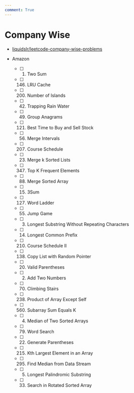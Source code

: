 ```yaml
---
comment: True
---
```


# Company Wise

-   [liquidslr/leetcode-company-wise-problems](https://github.com/liquidslr/leetcode-company-wise-problems)

-   Amazon

    -   [ ] 1. Two Sum
    -   [ ] 146. LRU Cache
    -   [ ] 200. Number of Islands
    -   [ ] 42. Trapping Rain Water
    -   [ ] 49. Group Anagrams
    -   [ ] 121. Best Time to Buy and Sell Stock
    -   [ ] 56. Merge Intervals
    -   [ ] 207. Course Schedule
    -   [ ] 23. Merge k Sorted Lists
    -   [ ] 347. Top K Frequent Elements
    -   [ ] 88. Merge Sorted Array
    -   [ ] 15. 3Sum
    -   [ ] 127. Word Ladder
    -   [ ] 55. Jump Game
    -   [ ] 3. Longest Substring Without Repeating Characters
    -   [ ] 14. Longest Common Prefix
    -   [ ] 210. Course Schedule II
    -   [ ] 138. Copy List with Random Pointer
    -   [ ] 20. Valid Parentheses
    -   [ ] 2. Add Two Numbers
    -   [ ] 70. Climbing Stairs
    -   [ ] 238. Product of Array Except Self
    -   [ ] 560. Subarray Sum Equals K
    -   [ ] 4. Median of Two Sorted Arrays
    -   [ ] 79. Word Search
    -   [ ] 22. Generate Parentheses
    -   [ ] 215. Kth Largest Element in an Array
    -   [ ] 295. Find Median from Data Stream
    -   [ ] 5. Longest Palindromic Substring
    -   [ ] 33. Search in Rotated Sorted Array
